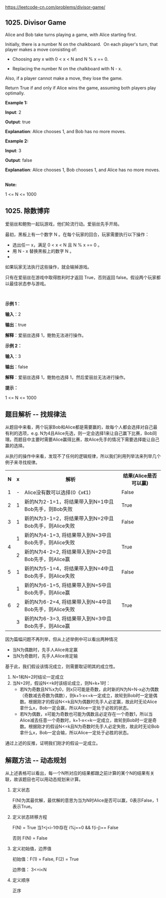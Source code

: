 https://leetcode-cn.com/problems/divisor-game/

## 1025. Divisor Game

Alice and Bob take turns playing a game, with Alice starting first.

Initially, there is a number N on the chalkboard.  On each player's turn, that player makes a move consisting of:

- Choosing any x with 0 < x < N and N % x == 0.

- Replacing the number N on the chalkboard with N - x.

Also, if a player cannot make a move, they lose the game.

Return True if and only if Alice wins the game, assuming both players play optimally.
 

**Example 1:**

**Input**: 2

**Output**: true

**Explanation**: Alice chooses 1, and Bob has no more moves.

**Example 2:**

**Input**: 3

**Output**: false

**Explanation**: Alice chooses 1, Bob chooses 1, and Alice has no more moves.
 

**Note:**

1 <= N <= 1000


## 1025. 除数博弈

爱丽丝和鲍勃一起玩游戏，他们轮流行动。爱丽丝先手开局。

最初，黑板上有一个数字 N 。在每个玩家的回合，玩家需要执行以下操作：

- 选出任一 x，满足 0 < x < N 且 N % x == 0 。
- 用 N - x 替换黑板上的数字 N 。
- 
如果玩家无法执行这些操作，就会输掉游戏。

只有在爱丽丝在游戏中取得胜利时才返回 True，否则返回 false。假设两个玩家都以最佳状态参与游戏。

 

**示例 1**：

**输入**：2

**输出**：true

**解释**：爱丽丝选择 1，鲍勃无法进行操作。

**示例 2：**

**输入**：3

**输出**：false

**解释**：爱丽丝选择 1，鲍勃也选择 1，然后爱丽丝无法进行操作。

**提示：**

1 <= N <= 1000

## 题目解析 -- 找规律法

从题目中来看，两个玩家Bob和Alice都是需要赢的，故每个人都会选择对自己最有利的选项，e.g. N为4且Alice先选，则一定会选择1来让自己赢下比赛，Bob同理。而题目中主要时需要Alice赢得比赛，故Alice先手的情况下需要选择能让自己赢的选择。

从执行的操作中来看，发现不了任何的逻辑规律，所以我们利用列举法来列举几个例子来寻找规律。

<table>
    <tr>
        <th>N</th>
        <th>x</th>
        <th>解析</th>
        <th>结果(Alice是否可以赢)</th>
    </tr>
    <tr>
        <td>1</td>
        <td>-</td>
        <td>Alice没有数可以选择(0《x《1)</td>
        <td>False</td>
    </tr>
    <tr>
        <td>2</td>
        <td>1</td>
        <td>新的N为2-1=1，将结果带入到N=1中且Bob先手，则Bob失败</td>
        <td>True</td>
    </tr>
    <tr>
        <td>3</td>
        <td>1</td>
        <td>新的N为3-1=2，将结果带入到N=2中且Bob先手，则Alice失败</td>
        <td>False</td>
    </tr>
    <tr>
        <td rowspan="2">4</td>
        <td>1</td>
        <td>新的N为4-1=3, 将结果带入到N=3中且Bob先手，则Alice失败</td>
        <td rowspan="2">True</td>
    </tr>
    <tr>
        <td>2</td>
        <td>新的N为4-2=2, 将结果带入到N=2中且Bob先手，则Alice赢</td>
    </tr>
    <tr>
        <td>5</td>
        <td>1</td>
        <td>新的N为5-1=4，将结果带入到N=4中且Bob先手，则Alice失败</td>
        <td>False</td>
    </tr>
    <tr>
        <td rowspan="3">6</td>
        <td>1</td>
        <td>新的N为6-1=5, 将结果带入到N=5中且Bob先手，则Alice赢</td>
        <td rowspan="3">True</td>
    </tr>
    <tr>
        <td>2</td>
        <td>新的N为6-2=4, 将结果带入到N=4中且Bob先手，则Alice失败</td>
    </tr>
    <tr>
        <td>3</td>
        <td>新的N为6-3=3, 将结果带入到N=3中且Bob先手，则Alice赢</td>
    </tr>
</table>

因为篇幅问题不再列举，但从上述举例中可以看出两种情况

- 当N为偶数时，先手人Alice肯定赢
- 当N为奇数时，先手人Alice肯定输

基于此，我们假设该情况成立，则需要取证明其的成立性。

1. N=1和N=2时结论一定成立
2. 当N>2时，假设N<=k时该结论成立，则N=k+1时：
   - 若N为奇数且N%x为0，则x只可能是奇数，此时新的N为N=N-x必为偶数（奇数减去奇数为偶数），则k+1-x<=k一定成立，故轮到Bob时一定是偶数。根据刚才的假设N<=k且N为偶数时先手人必定赢，故此时无论Alice拿什么x，Bob一定会赢，所以Alice一定处于必败的状态。
   - 若N为偶数，x可能为奇数也可能为偶数且必定存在一个奇数1，所以当Alice减去任意一个奇数时，k+1-x<=k一定成立，故轮到Bob时一定是奇数。根据刚才的假设N<=k且N为奇数时先手人必定失败，故此时无论Bob拿什么x，Bob一定会输，所以Alice一定处于必胜的状态。

通过上述的反推，证明我们刚才的假设一定成立。

## 解题方法 -- 动态规划

从上述表格可以看出，每一个N所对应的结果都跟之前计算的某个N的结果有关联，故该题目也可以用动态规划来计算。

1. 定义状态

    F(N)为其最优解，最优解的意思为当为N时Alice是否可以赢，0表示False，1表示True。

2. 定义状态转移方程

    F(N) = True 当1<j<i-1中存在 i%j==0 && f(i-j)== False

    否则 F(N) = False

3. 定义初始值，边界值
   
    初始值：F(1) = False, F(2) = True

    边界值： 3<=i<N

4. 定义顺序

    正序







